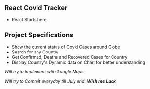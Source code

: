 ## React Covid Tracker

- React Starts here.

## Project Specifications

- Show the current status of Covid Cases around Globe
- Search for any Country
- Get Confirmed, Deaths and Recovered Cases for Country
- Display Country's Dynamic data on Chart for better understanding




*Will try to implement with Google Maps*

_Will try to Commit everyday till July end. **Wish me Luck**_
